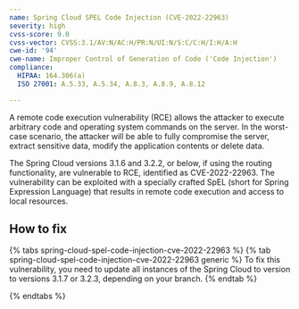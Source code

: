 ```yaml
---
name: Spring Cloud SPEL Code Injection (CVE-2022-22963)
severity: high
cvss-score: 9.0
cvss-vector: CVSS:3.1/AV:N/AC:H/PR:N/UI:N/S:C/C:H/I:H/A:H
cwe-id: '94'
cwe-name: Improper Control of Generation of Code ('Code Injection')
compliance:
  HIPAA: 164.306(a)
  ISO 27001: A.5.33, A.5.34, A.8.3, A.8.9, A.8.12

---            
```


A remote code execution vulnerability (RCE) allows the attacker to execute arbitrary code and operating system commands on the server. In the worst-case scenario, the attacker will be able to fully compromise the server, extract sensitive data, modify the application contents or delete data.

The Spring Cloud versions 3.1.6 and 3.2.2, or below, if using the routing functionality, are vulnerable to RCE, identified as CVE-2022-22963. The vulnerability can be exploited with a specially crafted SpEL (short for Spring Expression Language) that results in remote code execution and access to local resources.

## How to fix

{% tabs spring-cloud-spel-code-injection-cve-2022-22963 %}
{% tab spring-cloud-spel-code-injection-cve-2022-22963 generic %}
To fix this vulnerability, you need to update all instances of the Spring Cloud to version to versions 3.1.7 or 3.2.3, depending on your branch.
{% endtab %}

{% endtabs %}
